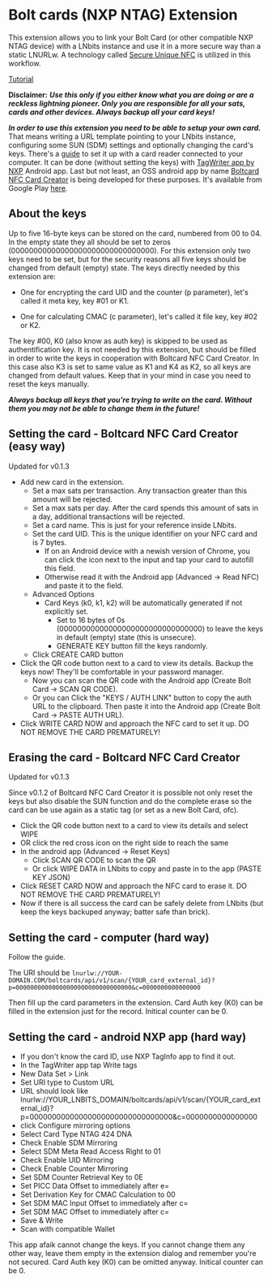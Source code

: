 # Bolt cards (NXP NTAG) Extension

This extension allows you to link your Bolt Card (or other compatible NXP NTAG device) with a LNbits instance and use it in a more secure way than a static LNURLw. A technology called [Secure Unique NFC](https://mishka-scan.com/blog/secure-unique-nfc) is utilized in this workflow. 

<a href="https://www.youtube.com/watch?v=wJ7QLFTRjK0">Tutorial</a>

**Disclaimer:** ***Use this only if you either know what you are doing or are a reckless lightning pioneer. Only you are responsible for all your sats, cards and other devices. Always backup all your card keys!***


***In order to use this extension you need to be able to setup your own card.*** That means writing a URL template pointing to your LNbits instance, configuring some SUN (SDM) settings and optionally changing the card's keys. There's a [guide](https://www.whitewolftech.com/articles/payment-card/) to set it up with a card reader connected to your computer. It can be done (without setting the keys) with [TagWriter app by NXP](https://play.google.com/store/apps/details?id=com.nxp.nfc.tagwriter) Android app. Last but not least, an OSS android app by name [Boltcard NFC Card Creator](https://github.com/boltcard/bolt-nfc-android-app) is being developed for these purposes. It's available from Google Play [here](https://play.google.com/store/apps/details?id=com.lightningnfcapp).

## About the keys

Up to five 16-byte keys can be stored on the card, numbered from 00 to 04. In the empty state they all should be set to zeros (00000000000000000000000000000000). For this extension only two keys need to be set, but for the security reasons all five keys should be changed from default (empty) state. The keys directly needed by this extension are: 

- One for encrypting the card UID and the counter (p parameter), let's called it meta key, key #01 or K1.

- One for calculating CMAC (c parameter), let's called it file key, key #02 or K2.

The key #00, K0 (also know as auth key) is skipped to be used as authentification key. It is not needed by this extension, but should be filled in order to write the keys in cooperation with Boltcard NFC Card Creator. In this case also K3 is set to same value as K1 and K4 as K2, so all keys are changed from default values. Keep that in your mind in case you need to reset the keys manually.

***Always backup all keys that you're trying to write on the card. Without them you may not be able to change them in the future!***


## Setting the card - Boltcard NFC Card Creator (easy way)
Updated for v0.1.3

- Add new card in the extension. 
    - Set a max sats per transaction. Any transaction greater than this amount will be rejected.
    - Set a max sats per day. After the card spends this amount of sats in a day, additional transactions will be rejected.
    - Set a card name. This is just for your reference inside LNbits.
    - Set the card UID. This is the unique identifier on your NFC card and is 7 bytes.
        - If on an Android device with a newish version of Chrome, you can click the icon next to the input and tap your card to autofill this field.
        - Otherwise read it with the Android app (Advanced -> Read NFC) and paste it to the field.
    - Advanced Options
        - Card Keys (k0, k1, k2) will be automatically generated if not explicitly set.
            - Set to 16 bytes of 0s (00000000000000000000000000000000) to leave the keys in default (empty) state (this is unsecure).
            - GENERATE KEY button fill the keys randomly.  
    - Click CREATE CARD button
- Click the QR code button next to a card to view its details. Backup the keys now! They'll be comfortable in your password manager.
    - Now you can scan the QR code with the Android app (Create Bolt Card -> SCAN QR CODE). 
    - Or you can Click the "KEYS / AUTH LINK" button to copy the auth URL to the clipboard. Then paste it into the Android app (Create Bolt Card -> PASTE AUTH URL).
- Click WRITE CARD NOW and approach the NFC card to set it up. DO NOT REMOVE THE CARD PREMATURELY! 

## Erasing the card - Boltcard NFC Card Creator
Updated for v0.1.3

Since v0.1.2 of Boltcard NFC Card Creator it is possible not only reset the keys but also disable the SUN function and do the complete erase so the card can be use again as a static tag (or set as a new Bolt Card, ofc).

- Click the QR code button next to a card to view its details and select WIPE 
- OR click the red cross icon on the right side to reach the same 
- In the android app (Advanced -> Reset Keys)
    - Click SCAN QR CODE to scan the QR
    - Or click WIPE DATA in LNbits to copy and paste in to the app (PASTE KEY JSON)
- Click RESET CARD NOW and approach the NFC card to erase it. DO NOT REMOVE THE CARD PREMATURELY! 
- Now if there is all success the card can be safely delete from LNbits (but keep the keys backuped anyway; batter safe than brick).

## Setting the card - computer (hard way)

Follow the guide. 

The URI should be `lnurlw://YOUR-DOMAIN.COM/boltcards/api/v1/scan/{YOUR_card_external_id}?p=00000000000000000000000000000000&c=0000000000000000`

Then fill up the card parameters in the extension. Card Auth key (K0) can be filled in the extension just for the record. Initical counter can be 0.

## Setting the card - android NXP app (hard way)
- If you don't know the card ID, use NXP TagInfo app to find it out.
- In the TagWriter app tap Write tags
- New Data Set > Link
- Set URI type to Custom URL
- URL should look like lnurlw://YOUR_LNBITS_DOMAIN/boltcards/api/v1/scan/{YOUR_card_external_id}?p=00000000000000000000000000000000&c=0000000000000000
- click Configure mirroring options
- Select Card Type NTAG 424 DNA
- Check Enable SDM Mirroring
- Select SDM Meta Read Access Right to 01
- Check Enable UID Mirroring
- Check Enable Counter Mirroring
- Set SDM Counter Retrieval Key to 0E
- Set PICC Data Offset to immediately after e=
- Set Derivation Key for CMAC Calculation to 00
- Set SDM MAC Input Offset to immediately after c=
- Set SDM MAC Offset to immediately after c=
- Save & Write
- Scan with compatible Wallet

This app afaik cannot change the keys. If you cannot change them any other way, leave them empty in the extension dialog and remember you're not secured. Card Auth key (K0) can be omitted anyway. Initical counter can be 0.
